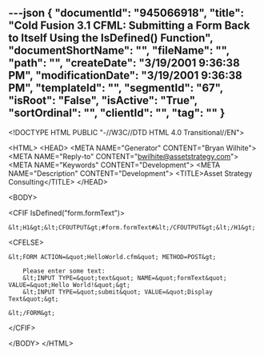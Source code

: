 ---json
{
  "documentId": "945066918",
  "title": "Cold Fusion 3.1 CFML: Submitting a Form Back to Itself Using the IsDefined() Function",
  "documentShortName": "",
  "fileName": "",
  "path": "",
  "createDate": "3/19/2001 9:36:38 PM",
  "modificationDate": "3/19/2001 9:36:38 PM",
  "templateId": "",
  "segmentId": "67",
  "isRoot": "False",
  "isActive": "True",
  "sortOrdinal": "",
  "clientId": "",
  "tag": ""
}
---

&lt;!DOCTYPE HTML PUBLIC &quot;-//W3C//DTD HTML 4.0 Transitional//EN&quot;&gt;

&lt;HTML&gt;
&lt;HEAD&gt;
    &lt;META NAME=&quot;Generator&quot; CONTENT=&quot;Bryan Wilhite&quot;&gt;
    &lt;META NAME=&quot;Reply-to&quot; CONTENT=&quot;bwilhite@assetstrategy.com&quot;&gt;
    &lt;META NAME=&quot;Keywords&quot; CONTENT=&quot;Development&quot;&gt;
    &lt;META NAME=&quot;Description&quot; CONTENT=&quot;Development&quot;&gt;
    &lt;TITLE&gt;Asset Strategy Consulting&lt;/TITLE&gt;
&lt;/HEAD&gt;

&lt;BODY&gt;

&lt;CFIF IsDefined(&quot;form.formText&quot;)&gt;

    &lt;H1&gt;&lt;CFOUTPUT&gt;#form.formText#&lt;/CFOUTPUT&gt;&lt;/H1&gt;

&lt;CFELSE&gt;

    &lt;FORM ACTION=&quot;HelloWorld.cfm&quot; METHOD=POST&gt;

        Please enter some text:
        &lt;INPUT TYPE=&quot;text&quot; NAME=&quot;formText&quot; VALUE=&quot;Hello World!&quot;&gt;
        &lt;INPUT TYPE=&quot;submit&quot; VALUE=&quot;Display Text&quot;&gt;

    &lt;/FORM&gt;

&lt;/CFIF&gt;

&lt;/BODY&gt;
&lt;/HTML&gt;
